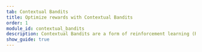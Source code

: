 ```yaml
---
tab: Contextual Bandits
title: Optimize rewards with Contextual Bandits
order: 1
module_id: contextual_bandits
description: Contextual Bandits are a form of reinforcement learning (RL). The vast majority of production real-world RL systems use contextual bandits techniques. <br><br> For an overview of a contextual bandit problem, including how to use Vowpal Wabbit in a CB setting with Python, read the contextual bandit tutorial.  
show_guide: true
---
```


